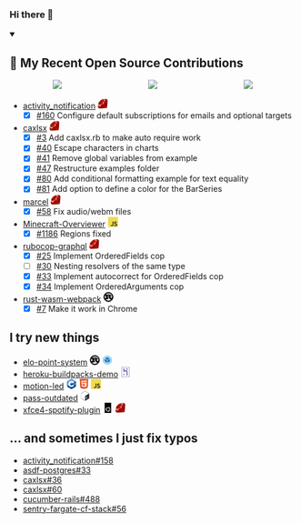 ### Hi there 👋

<style>
  .kiskoza-test {
    border-color: solid red 1px;
  }
</style>

<details open>
  <summary><h2>📘 My Recent Open Source Contributions</h2></summary>

  <div class="kiskoza-test" style="display: flex; align-items: center; flex-flow: row wrap; justify-content: space-around;">
    <a href="https://github.com/caxlsx/caxlsx/issues?q=author%3Akiskoza">
      <picture>
        <source
          srcset="https://github-readme-stats.vercel.app/api/pin/?username=caxlsx&repo=caxlsx&show_owner=true&theme=dark"
          media="(prefers-color-scheme: dark)" />
        <source
          srcset="https://github-readme-stats.vercel.app/api/pin/?username=caxlsx&repo=caxlsx&show_owner=true"
          media="(prefers-color-scheme: light), (prefers-color-scheme: no-preference)" />
        <img src="https://github-readme-stats.vercel.app/api/pin/?username=caxlsx&repo=caxlsx&show_owner=true" />
      </picture>
    </a>
    <a href="https://github.com/pulsar-edit/pulsar/issues?q=author%3Akiskoza">
      <picture>
        <source
          srcset="https://github-readme-stats.vercel.app/api/pin/?username=pulsar-edit&repo=pulsar&show_owner=true&theme=dark"
          media="(prefers-color-scheme: dark)" />
        <source
          srcset="https://github-readme-stats.vercel.app/api/pin/?username=pulsar-edit&repo=pulsar&show_owner=true"
          media="(prefers-color-scheme: light), (prefers-color-scheme: no-preference)" />
        <img src="https://github-readme-stats.vercel.app/api/pin/?username=pulsar-edit&repo=pulsar&show_owner=true" />
      </picture>
    </a>
    <a href="https://github.com/caxlsx/caxlsx_rails/issues?q=author%3Akiskoza">
      <picture>
        <source
          srcset="https://github-readme-stats.vercel.app/api/pin/?username=caxlsx&repo=caxlsx_rails&show_owner=true&theme=dark"
          media="(prefers-color-scheme: dark)" />
        <source
          srcset="https://github-readme-stats.vercel.app/api/pin/?username=caxlsx&repo=caxlsx_rails&show_owner=true"
          media="(prefers-color-scheme: light), (prefers-color-scheme: no-preference)" />
        <img src="https://github-readme-stats.vercel.app/api/pin/?username=caxlsx&repo=caxlsx_rails&show_owner=true" />
      </picture>
    </a>
  </div>

</details>



- [activity_notification](https://github.com/simukappu/activity_notification) <img src="https://raw.githubusercontent.com/devicons/devicon/master/icons/ruby/ruby-original.svg" alt="ruby" width="18" height="18"/>
  - [x] [#160](https://github.com/simukappu/activity_notification/pull/160) Configure default subscriptions for emails and optional targets
- [caxlsx](https://github.com/caxlsx/caxlsx) <img src="https://raw.githubusercontent.com/devicons/devicon/master/icons/ruby/ruby-original.svg" alt="ruby" width="18" height="18"/>
  - [x] [#3](https://github.com/caxlsx/caxlsx/pull/3) Add caxlsx.rb to make auto require work
  - [x] [#40](https://github.com/caxlsx/caxlsx/pull/40) Escape characters in charts
  - [x] [#41](https://github.com/caxlsx/caxlsx/pull/41) Remove global variables from example
  - [x] [#47](https://github.com/caxlsx/caxlsx/pull/47) Restructure examples folder
  - [x] [#80](https://github.com/caxlsx/caxlsx/pull/80) Add conditional formatting example for text equality
  - [x] [#81](https://github.com/caxlsx/caxlsx/pull/81) Add option to define a color for the BarSeries
- [marcel](https://github.com/rails/marcel) <img src="https://raw.githubusercontent.com/devicons/devicon/master/icons/ruby/ruby-original.svg" alt="ruby" width="18" height="18"/>
  - [x] [#58](https://github.com/rails/marcel/pull/58) Fix audio/webm files
- [Minecraft-Overviewer](https://github.com/overviewer/Minecraft-Overviewer) <img src="https://raw.githubusercontent.com/devicons/devicon/master/icons/javascript/javascript-original.svg" alt="javascript" width="18" height="18"/>
  - [x] [#1186](https://github.com/overviewer/Minecraft-Overviewer/pull/1186) Regions fixed
- [rubocop-graphql](https://github.com/DmitryTsepelev/rubocop-graphql) <img src="https://raw.githubusercontent.com/devicons/devicon/master/icons/ruby/ruby-original.svg" alt="ruby" width="18" height="18"/>
  - [x] [#25](https://github.com/DmitryTsepelev/rubocop-graphql/pull/25) Implement OrderedFields cop
  - [ ] [#30](https://github.com/DmitryTsepelev/rubocop-graphql/issues/30) Nesting resolvers of the same type
  - [x] [#33](https://github.com/DmitryTsepelev/rubocop-graphql/pull/33) Implement autocorrect for OrderedFields cop
  - [x] [#34](https://github.com/DmitryTsepelev/rubocop-graphql/pull/34) Implement OrderedArguments cop
- [rust-wasm-webpack](https://github.com/yamafaktory/rust-wasm-webpack) <img src="https://raw.githubusercontent.com/devicons/devicon/master/icons/rust/rust-plain.svg" alt="rust" width="18" height="18"/>
  - [x] [#7](https://github.com/yamafaktory/rust-wasm-webpack/pull/7) Make it work in Chrome

## I try new things

- [elo-point-system](https://github.com/kiskoza/elo-point-system) <img src="https://raw.githubusercontent.com/devicons/devicon/master/icons/rust/rust-plain.svg" alt="rust" width="18" height="18"/> <img src="https://raw.githubusercontent.com/devicons/devicon/master/icons/webpack/webpack-original.svg" alt="webpack" width="18" height="18"/>
- [heroku-buildpacks-demo](https://github.com/kiskoza/heroku-buildpacks-demo) <img src="https://raw.githubusercontent.com/devicons/devicon/master/icons/heroku/heroku-original.svg" alt="heroku" width="18" height="18"/>
- [motion-led](https://github.com/kiskoza/motion-led) <img src="https://raw.githubusercontent.com/devicons/devicon/master/icons/cplusplus/cplusplus-original.svg" alt="cpp" width="18" height="18"/> <img src="https://raw.githubusercontent.com/devicons/devicon/master/icons/html5/html5-original.svg" alt="html5" width="18" height="18"/> <img src="https://raw.githubusercontent.com/devicons/devicon/master/icons/javascript/javascript-original.svg" alt="javascript" width="18" height="18"/>
- [pass-outdated](https://github.com/kiskoza/pass-outdated) <img src="https://raw.githubusercontent.com/devicons/devicon/master/icons/bash/bash-original.svg" alt="bash" width="18" height="18"/>
- [xfce4-spotify-plugin](https://github.com/kiskoza/xfce4-spotify-plugin) <img src="https://raw.githubusercontent.com/devicons/devicon/master/icons/ubuntu/ubuntu-plain.svg" alt="ubuntu" width="18" height="18"/> <img src="https://raw.githubusercontent.com/devicons/devicon/master/icons/ruby/ruby-original.svg" alt="ruby" width="18" height="18"/>

## ... and sometimes I just fix typos

- [activity_notification#158](https://github.com/simukappu/activity_notification/pull/158)
- [asdf-postgres#33](https://github.com/smashedtoatoms/asdf-postgres/pull/33)
- [caxlsx#36](https://github.com/caxlsx/caxlsx/pull/36)
- [caxlsx#60](https://github.com/caxlsx/caxlsx/pull/60)
- [cucumber-rails#488](https://github.com/cucumber/cucumber-rails/pull/488)
- [sentry-fargate-cf-stack#56](https://github.com/Rungutan/sentry-fargate-cf-stack/pull/56)
